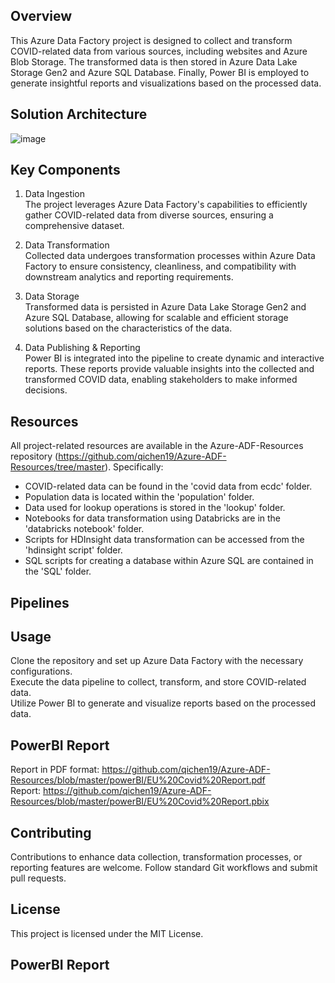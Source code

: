## Overview
This Azure Data Factory project is designed to collect and transform COVID-related data from various sources, including websites and Azure Blob Storage. The transformed data is then stored in Azure Data Lake Storage Gen2 and Azure SQL Database. Finally, Power BI is employed to generate insightful reports and visualizations based on the processed data.

## Solution Architecture
![image](https://github.com/qichen19/Azure-ADF-Covid-Project/assets/57600028/a6a2443e-c900-475c-8ad1-a1e7e0a49d09)

## Key Components
1. Data Ingestion<br />
The project leverages Azure Data Factory's capabilities to efficiently gather COVID-related data from diverse sources, ensuring a comprehensive dataset.

2. Data Transformation<br />
Collected data undergoes transformation processes within Azure Data Factory to ensure consistency, cleanliness, and compatibility with downstream analytics and reporting requirements.

3. Data Storage<br />
Transformed data is persisted in Azure Data Lake Storage Gen2 and Azure SQL Database, allowing for scalable and efficient storage solutions based on the characteristics of the data.

4. Data Publishing & Reporting<br />
Power BI is integrated into the pipeline to create dynamic and interactive reports. These reports provide valuable insights into the collected and transformed COVID data, enabling stakeholders to make informed decisions.


## Resources
All project-related resources are available in the Azure-ADF-Resources repository (https://github.com/qichen19/Azure-ADF-Resources/tree/master). Specifically:

* COVID-related data can be found in the 'covid data from ecdc' folder.
* Population data is located within the 'population' folder.
* Data used for lookup operations is stored in the 'lookup' folder.
* Notebooks for data transformation using Databricks are in the 'databricks notebook' folder.
* Scripts for HDInsight data transformation can be accessed from the 'hdinsight script' folder.
* SQL scripts for creating a database within Azure SQL are contained in the 'SQL' folder.

## Pipelines


## Usage
Clone the repository and set up Azure Data Factory with the necessary configurations.<br />
Execute the data pipeline to collect, transform, and store COVID-related data.<br />
Utilize Power BI to generate and visualize reports based on the processed data.

## PowerBI Report
Report in PDF format: https://github.com/qichen19/Azure-ADF-Resources/blob/master/powerBI/EU%20Covid%20Report.pdf <br />
Report: https://github.com/qichen19/Azure-ADF-Resources/blob/master/powerBI/EU%20Covid%20Report.pbix


## Contributing
Contributions to enhance data collection, transformation processes, or reporting features are welcome. Follow standard Git workflows and submit pull requests.

## License
This project is licensed under the MIT License.



## PowerBI Report



